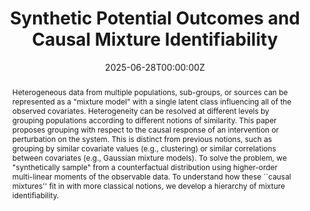 ---
title: "Synthetic Potential Outcomes and Causal Mixture Identifiability"
authors:
- Admin
- Chandler Squires
- Caroline Uhler
author_notes:
date: "2025-06-28T00:00:00Z"
doi: ""

# Schedule page publish date (NOT publication's date).
publishDate: "2024-05-28T00:00:00Z"

# Publication type.
# Legend: 0 = Uncategorized; 1 = Conference paper; 2 = Journal article;
# 3 = Preprint / Working Paper; 4 = Report; 5 = Book; 6 = Book section;
# 7 = Thesis; 8 = Patent
publication_types: ["1"]

# Publication name and optional abbreviated publication name.
publication: "The *28th International Conference on Artificial Intelligence and Statistics (AISTATS)*"
publication_short: "*AISTATS 2025*"

abstract: Heterogeneous data from multiple populations, sub-groups, or sources can be represented as a "mixture model" with a single latent class influencing all of the observed covariates. Heterogeneity can be resolved at different levels by grouping populations according to different notions of similarity. This paper proposes grouping with respect to the causal response of an intervention or perturbation on the system. This is distinct from previous notions, such as grouping by similar covariate values (e.g., clustering) or similar correlations between covariates (e.g., Gaussian mixture models). To solve the problem, we "synthetically sample" from a counterfactual distribution using higher-order multi-linear moments of the observable data. To understand how these ``causal mixtures'' fit in with more classical notions, we develop a hierarchy of mixture identifiability.

# Summary. An optional shortened abstract.
summary: We show how to find mixture components relative to a causal response.

tags:
  -Synthetic Potential Outcomes
  -Mixture Models

featured: true

# links:
# - name: ""
#   url: ""
url_pdf: 'https://proceedings.mlr.press/v258/mazaheri25a.html'
url_code: 'https://github.com/csquires/synthetic-potential-outcomes'
url_dataset: ''
url_poster: 'publication/spos/AISTATS2025poster.pdf'
url_project: ''
url_slides: 'presentations/spo_bu3'
url_source: ''
url_video: 'https://www.youtube.com/watch?app=desktop&si=rckWo1PphQC5QqoC&v=hLr7KmUUvJ4&feature=youtu.be'

# Featured image
# To use, add an image named `featured.jpg/png` to your page's folder. 
image:
  caption:
  focal_point:
  preview_only: false

# Associated Projects (optional).
#   Associate this publication with one or more of your projects.
#   Simply enter your project's folder or file name without extension.
#   E.g. `internal-project` references `content/project/internal-project/index.md`.
#   Otherwise, set `projects: [![alt text](spos.png)]`.
projects: ['mixtures']

# Slides (optional).
#   Associate this publication with Markdown slides.
#   Simply enter your slide deck's filename without extension.
#   E.g. `slides: "example"` references `content/slides/example/index.md`.
#   Otherwise, set `slides: ""`.
slides:
---